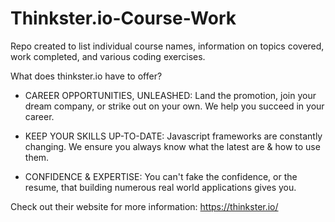 # Thinkster.io-Course-Work
Repo created to list individual course names, information on topics covered, work completed, and various coding exercises. 

What does thinkster.io have to offer?
   - CAREER OPPORTUNITIES, UNLEASHED:
Land the promotion, join your dream company, or strike out on your own. We help you succeed in your career.

   - KEEP YOUR SKILLS UP-TO-DATE:
Javascript frameworks are constantly changing. We ensure you always know what the latest are & how to use them.

   - CONFIDENCE & EXPERTISE:
You can't fake the confidence, or the resume, that building numerous real world applications gives you.

Check out their website for more information: https://thinkster.io/
